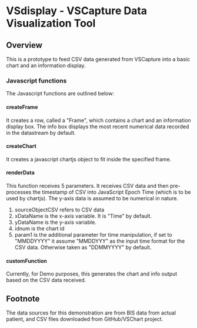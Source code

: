 # VSdisplay - VSCapture Data Visualization Tool

## Overview
This is a prototype to feed CSV data generated from VSCapture into a basic chart and an information display.

### Javascript functions
The Javascript functions are outlined below:

#### createFrame
It creates a row, called a "Frame", which contains a chart and an information display box. The info box displays the most recent numerical data recorded in the datastream by default.

#### createChart
It creates a javascript chartjs object to fit inside the specified frame.

#### renderData
This function receives 5 parameters. It receives CSV data and then pre-processes the timestamp of CSV into JavaScript Epoch Time (which is to be used by chartjs). The y-axis data is assumed to be numerical in nature. 
1. sourceObjectCSV refers to CSV data
2. xDataName is the x-axis variable. It is "Time" by default.
3. yDataName is the y-axis variable.
4. idnum is the chart id
5. param1 is the additional parameter for time manipulation, if set to "MMDDYYYY" it assume "MMDDYYY" as the input time format for the CSV data. Otherwise taken as "DDMMYYYY" by default.

#### customFunction
Currently, for Demo purposes, this generates the chart and info output based on the CSV data received.

## Footnote
The data sources for this demonstration are from BIS data from actual patient, and CSV files downloaded from GitHub/VSChart project.
